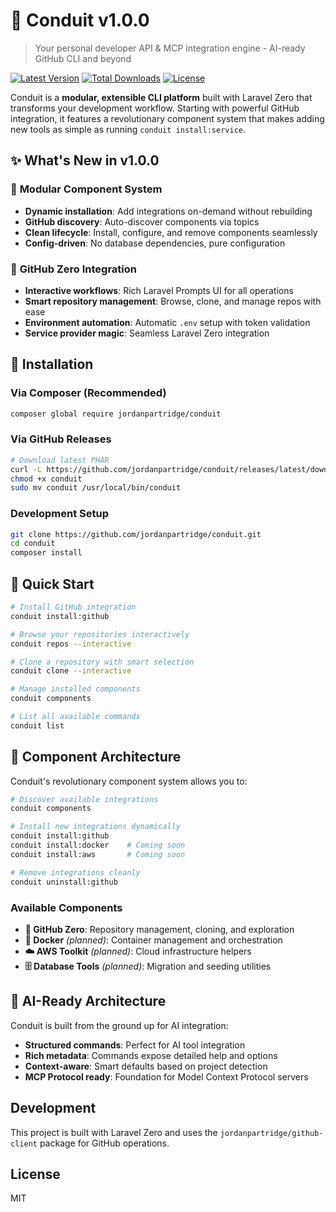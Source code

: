 # 🚀 Conduit v1.0.0

> Your personal developer API & MCP integration engine - AI-ready GitHub CLI and beyond

[![Latest Version](https://img.shields.io/packagist/v/jordanpartridge/conduit.svg?style=flat-square)](https://packagist.org/packages/jordanpartridge/conduit)
[![Total Downloads](https://img.shields.io/packagist/dt/jordanpartridge/conduit.svg?style=flat-square)](https://packagist.org/packages/jordanpartridge/conduit)
[![License](https://img.shields.io/packagist/l/jordanpartridge/conduit.svg?style=flat-square)](https://packagist.org/packages/jordanpartridge/conduit)

Conduit is a **modular, extensible CLI platform** built with Laravel Zero that transforms your development workflow. Starting with powerful GitHub integration, it features a revolutionary component system that makes adding new tools as simple as running `conduit install:service`.

## ✨ What's New in v1.0.0

### 🧩 **Modular Component System**
- **Dynamic installation**: Add integrations on-demand without rebuilding
- **GitHub discovery**: Auto-discover components via topics
- **Clean lifecycle**: Install, configure, and remove components seamlessly
- **Config-driven**: No database dependencies, pure configuration

### 🐙 **GitHub Zero Integration** 
- **Interactive workflows**: Rich Laravel Prompts UI for all operations
- **Smart repository management**: Browse, clone, and manage repos with ease
- **Environment automation**: Automatic `.env` setup with token validation
- **Service provider magic**: Seamless Laravel Zero integration

## 🚀 Installation

### Via Composer (Recommended)
```bash
composer global require jordanpartridge/conduit
```

### Via GitHub Releases
```bash
# Download latest PHAR
curl -L https://github.com/jordanpartridge/conduit/releases/latest/download/conduit.phar -o conduit
chmod +x conduit
sudo mv conduit /usr/local/bin/conduit
```

### Development Setup
```bash
git clone https://github.com/jordanpartridge/conduit.git
cd conduit
composer install
```

## 🎯 Quick Start

```bash
# Install GitHub integration
conduit install:github

# Browse your repositories interactively
conduit repos --interactive

# Clone a repository with smart selection  
conduit clone --interactive

# Manage installed components
conduit components

# List all available commands
conduit list
```

## 🧩 Component Architecture

Conduit's revolutionary component system allows you to:

```bash
# Discover available integrations
conduit components

# Install new integrations dynamically
conduit install:github
conduit install:docker    # Coming soon
conduit install:aws       # Coming soon

# Remove integrations cleanly
conduit uninstall:github
```

### Available Components
- **🐙 GitHub Zero**: Repository management, cloning, and exploration
- **🐳 Docker** *(planned)*: Container management and orchestration
- **☁️ AWS Toolkit** *(planned)*: Cloud infrastructure helpers
- **🗄️ Database Tools** *(planned)*: Migration and seeding utilities

## 🤖 AI-Ready Architecture

Conduit is built from the ground up for AI integration:
- **Structured commands**: Perfect for AI tool integration
- **Rich metadata**: Commands expose detailed help and options  
- **Context-aware**: Smart defaults based on project detection
- **MCP Protocol ready**: Foundation for Model Context Protocol servers

## Development

This project is built with Laravel Zero and uses the `jordanpartridge/github-client` package for GitHub operations.

## License

MIT
